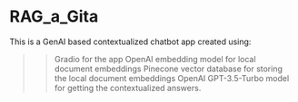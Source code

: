 # RAG_a_Gita
This is a GenAI based contextualized chatbot app created using:
>> Gradio for the app
>> OpenAI embedding model for local document embeddings
>> Pinecone vector database for storing the local document embeddings
>> OpenAI GPT-3.5-Turbo model for getting the contextualized answers.

